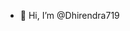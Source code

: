 - 👋 Hi, I’m @Dhirendra719

  
<!---
Dhirendra719/Dhirendra719 is a ✨ special ✨ repository because its `README.md` (this file) appears on your GitHub profile.
You can click the Preview link to take a look at your changes.
--->
